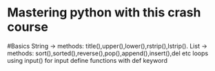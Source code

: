 # Mastering python with this crash course

#Basics
String -> methods: title(),upper(),lower(),rstrip(),lstrip().
List -> methods: sort(),sorted(),reverse(),pop(),append(),insert(),del etc
loops
using input() for input
define functions with def keyword
